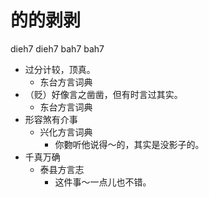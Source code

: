 # 的的剥剥
dieh7 dieh7 bah7 bah7
+ 过分计较，顶真。
  * 东台方言词典
+ （贬）好像言之凿凿，但有时言过其实。
  * 东台方言词典
+ 形容煞有介事
  * 兴化方言词典
    - 你覅听他说得～的，其实是没影子的。
+ 千真万确
  * 泰县方言志
    - 这件事～一点儿也不错。
